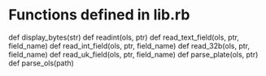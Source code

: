 # Functions defined in lib.rb
def display_bytes(str)
def readint(ols, ptr)
def read_text_field(ols, ptr, field_name)
def read_int_field(ols, ptr, field_name)
def read_32b(ols, ptr, field_name)
def read_uk_field(ols, ptr, field_name)
def parse_plate(ols, ptr)
def parse_ols(path)

